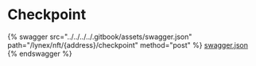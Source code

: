 # Checkpoint

{% swagger src="../../../../.gitbook/assets/swagger.json" path="/lynex/nft/{address}/checkpoint" method="post" %}
[swagger.json](../../../../.gitbook/assets/swagger.json)
{% endswagger %}
